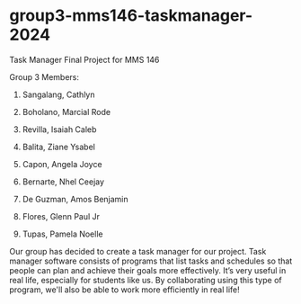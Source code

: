 # group3-mms146-taskmanager-2024
Task Manager Final Project for MMS 146

Group 3 Members:

1) Sangalang, Cathlyn

2) Boholano, Marcial Rode

3) Revilla, Isaiah Caleb

4) Balita, Ziane Ysabel

5) Capon, Angela Joyce

6) Bernarte, Nhel Ceejay

7) De Guzman, Amos Benjamin

8) Flores, Glenn Paul Jr

9) Tupas, Pamela Noelle

Our group has decided to create a task manager for our project. Task manager software consists of programs that list tasks and schedules so that people can plan and achieve their goals more effectively. It’s very useful in real life, especially for students like us. By collaborating using this type of program, we'll also be able to work more efficiently in real life!
